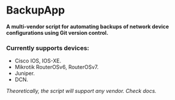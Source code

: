 
# BackupApp

**A multi-vendor script for automating backups of network device configurations using Git version control.**


### Currently supports devices:
- Cisco IOS, IOS-XE.
- Mikrotik RouterOSv6, RouterOSv7.
- Juniper.
- DCN.

*Theoretically, the script will support any vendor. Check docs.*

